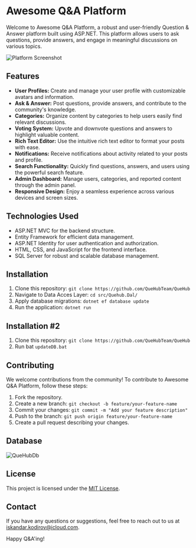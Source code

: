 # Awesome Q&A Platform

Welcome to Awesome Q&A Platform, a robust and user-friendly Question & Answer platform built using ASP.NET. This platform allows users to ask questions, provide answers, and engage in meaningful discussions on various topics.

![Platform Screenshot](screenshot.png)

## Features

- **User Profiles:** Create and manage your user profile with customizable avatars and information.
- **Ask & Answer:** Post questions, provide answers, and contribute to the community's knowledge.
- **Categories:** Organize content by categories to help users easily find relevant discussions.
- **Voting System:** Upvote and downvote questions and answers to highlight valuable content.
- **Rich Text Editor:** Use the intuitive rich text editor to format your posts with ease.
- **Notifications:** Receive notifications about activity related to your posts and profile.
- **Search Functionality:** Quickly find questions, answers, and users using the powerful search feature.
- **Admin Dashboard:** Manage users, categories, and reported content through the admin panel.
- **Responsive Design:** Enjoy a seamless experience across various devices and screen sizes.

## Technologies Used

- ASP.NET MVC for the backend structure.
- Entity Framework for efficient data management.
- ASP.NET Identity for user authentication and authorization.
- HTML, CSS, and JavaScript for the frontend interface.
- SQL Server for robust and scalable database management.

## Installation

1. Clone this repository: `git clone https://github.com/QueHubTeam/QueHub`
2. Navigate to Data Acces Layer: `cd src/Quehub.Dal/`
3. Apply database migrations: `dotnet ef database update`
4. Run the application: `dotnet run`

## Installation #2

1. Clone this repository: `git clone https://github.com/QueHubTeam/QueHub`
2. Run bat `updateDB.bat`

## Contributing

We welcome contributions from the community! To contribute to Awesome Q&A Platform, follow these steps:

1. Fork the repository.
2. Create a new branch: `git checkout -b feature/your-feature-name`
3. Commit your changes: `git commit -m "Add your feature description"`
4. Push to the branch: `git push origin feature/your-feature-name`
5. Create a pull request describing your changes.

## Database

![QueHubDb](https://github.com/QueHubTeam/QueHub/assets/116558882/7f3571f7-7ec3-4f7c-9612-7a9379437ec5)

## License

This project is licensed under the [MIT License](LICENSE).

## Contact

If you have any questions or suggestions, feel free to reach out to us at [iskandar.kodirov@icloud.com](phone:+998972350120).

Happy Q&A'ing!
